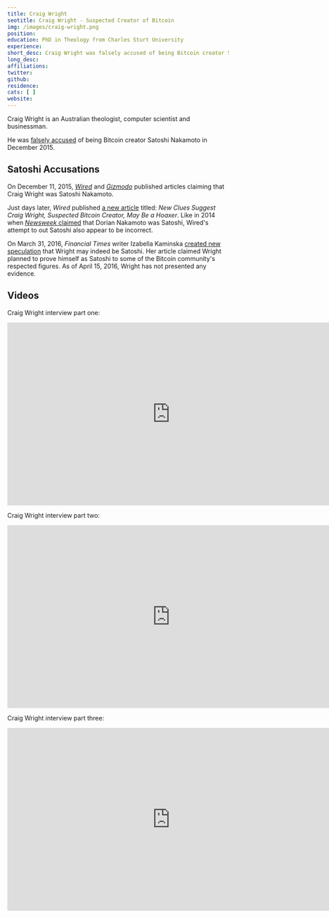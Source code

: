 ```yaml
---
title: Craig Wright
seotitle: Craig Wright - Suspected Creator of Bitcoin
img: /images/craig-wright.png
position:
education: PhD in Theology from	Charles Sturt University
experience:
short_desc: Craig Wright was falsely accused of being Bitcoin creator Satoshi Nakamoto.
long_desc:
affiliations: 
twitter:
github: 
residence:
cats: [ ]
website:
---
```

Craig Wright is an Australian theologist, computer scientist and businessman.

He was [falsely accused](http://www.wired.com/2015/12/bitcoins-creator-satoshi-nakamoto-is-probably-this-unknown-australian-genius/) of being Bitcoin creator Satoshi Nakamoto in December 2015.

## Satoshi Accusations

On December 11, 2015, [_Wired_](http://www.wired.com/2015/12/bitcoins-creator-satoshi-nakamoto-is-probably-this-unknown-australian-genius/) and [_Gizmodo_](http://gizmodo.com/this-australian-says-he-and-his-dead-friend-invented-bi-1746958692) published articles claiming that Craig Wright was Satoshi Nakamoto. 

Just days later, _Wired_ published [a new article](http://www.wired.com/2015/12/new-clues-suggest-satoshi-suspect-craig-wright-may-be-a-hoaxer/) titled: _New Clues Suggest Craig Wright, Suspected Bitcoin Creator, May Be a Hoaxer_. Like in 2014 when [_Newsweek_ claimed](http://www.newsweek.com/2014/03/14/face-behind-bitcoin-247957.html) that Dorian Nakamoto was Satoshi, Wired's attempt to out Satoshi also appear to be incorrect. 

On March 31, 2016, _Financial Times_ writer Izabella Kaminska [created new speculation](http://ftalphaville.ft.com/2016/03/31/2158024/craig-wrights-upcoming-big-reveal/) that Wright may indeed be Satoshi. Her article claimed Wright planned to prove himself as Satoshi to some of the Bitcoin community's respected figures. As of April 15, 2016, Wright has not presented any evidence. 

## Videos

Craig Wright interview part one:

<iframe src="https://player.vimeo.com/video/149035662" width="740" height="416" frameborder="0" webkitallowfullscreen mozallowfullscreen allowfullscreen></iframe>

Craig Wright interview part two:

<iframe src="https://player.vimeo.com/video/149115042" width="740" height="416" frameborder="0" webkitallowfullscreen mozallowfullscreen allowfullscreen></iframe>

Craig Wright interview part three:

<iframe src="https://player.vimeo.com/video/149119154" width="740" height="416" frameborder="0" webkitallowfullscreen mozallowfullscreen allowfullscreen></iframe>